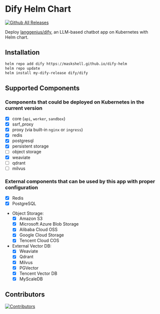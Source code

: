 # Dify Helm Chart

[![Github All Releases](https://img.shields.io/github/downloads/maskshell/dify-helm/total.svg)](https://github.com/maskshell/dify-helm/releases)

Deploy [langgenius/dify](https://github.com/langgenius/dify), an LLM-based chatbot app on Kubernetes with Helm chart.

## Installation

```bash
helm repo add dify https://maskshell.github.io/dify-helm
helm repo update
helm install my-dify-release dify/dify
```

## Supported Components

### Components that could be deployed on Kubernetes in the current version

- [x] core (`api`, `worker`, `sandbox`)
- [x] ssrf_proxy
- [x] proxy (via built-in `nginx` or `ingress`)
- [x] redis
- [x] postgresql
- [x] persistent storage
- [ ] object storage
- [x] weaviate
- [ ] qdrant
- [ ] milvus

### External components that can be used by this app with proper configuration

- [x] Redis
- [x] PostgreSQL
- Object Storage:
  - [x] Amazon S3
  - [x] Microsoft Azure Blob Storage
  - [x] Alibaba Cloud OSS
  - [x] Google Cloud Storage
  - [x] Tencent Cloud COS
- External Vector DB:
  - [x] Weaviate
  - [x] Qdrant
  - [x] Milvus
  - [x] PGVector
  - [x] Tencent Vector DB
  - [x] MyScaleDB

## Contributors

[![Contributors](https://contrib.rocks/image?repo=maskshell/dify-helm)](https://github.com/maskshell/dify-helm/graphs/contributors)
